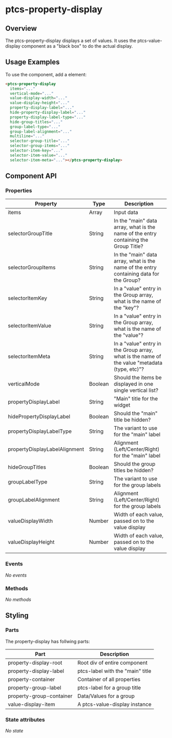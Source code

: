 # ptcs-property-display

## Overview

The ptcs-property-display displays a set of values. It uses the ptcs-value-display component as a "black box" to do the actual display.

## Usage Examples

To use the component, add a <ptcs-propert-display> element:

~~~html     
<ptcs-property-display
  items="..."
  vertical-mode="..."
  value-display-width="..."
  value-display-height="..."
  property-display-label="..."
  hide-property-display-label="..."
  property-display-label-type="..."
  hide-group-titles="..."
  group-label-type="..."
  group-label-alignment="..."
  multiline="..."
  selector-group-title="..."
  selector-group-items="..."
  selector-item-key="..."
  selector-item-value="..."
  selector-item-meta="..."></ptcs-property-display>
~~~    

## Component API

### Properties
|Property|Type|Description|
|--------|----|-----------|
|items|Array|Input data|
|selectorGroupTitle|String|In the "main" data array, what is the name of the entry containing the Group Title?|
|selectorGroupItems|String|In the "main" data array, what is the name of the entry containing data for the Group?|
|selectorItemKey|String|In a "value" entry in the Group array, what is the name of the "key"?|
|selectorItemValue|String|In a "value" entry in the Group array, what is the name of the "value"?|
|selectorItemMeta|String|In a "value" entry in the Group array, what is the name of the value "metadata (type, etc)"?|
|verticalMode|Boolean|Should the items be displayed in one single vertical list?|
|propertyDisplayLabel|String|"Main" title for the widget|
|hidePropertyDisplayLabel|Boolean|Should the "main" title be hidden?|
|propertyDisplayLabelType|String|The variant to use for the "main" label|
|propertyDisplayLabelAlignment|String|Alignment (Left/Center/Right) for the "main" label|
|hideGroupTitles|Boolean|Should the group titles be hidden?|
|groupLabelType|String|The variant to use for the group labels|
|groupLabelAlignment|String|Alignment (Left/Center/Right) for the group labels|
|valueDisplayWidth|Number|Width of each value, passed on to the value display|
|valueDisplayHeight|Number|Width of each value, passed on to the value display|

### Events

_No events_

### Methods

_No methods_


## Styling

### Parts

The property-display has follwing parts:

| Part | Description |
|------|-------------|
|property-display-root|Root div of entire component|
|property-display-label|ptcs-label with the "main" title|
|property-container|Container of all properties|
|property-group-label|ptcs-label for a group title|
|property-group-container|Data/Values for a group|
|value-display-item|A ptcs-value-display instance|

### State attributes

_No state_

